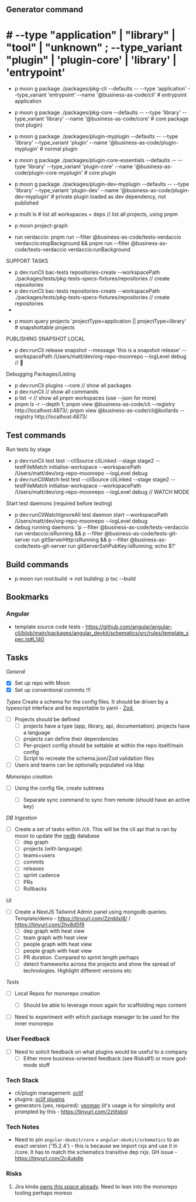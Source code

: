 
## Generator command
# # --type "application" | "library"  | "tool" | "unknown" ; --type_variant "plugin" | 'plugin-core' | 'library' | 'entrypoint'
 - p moon g package ./packages/pkg-cli --defaults -- --type 'application' --type_variant 'entrypoint' --name '@business-as-code/cli' # entrypoint application
 - p moon g package ./packages/pkg-core --defaults -- --type 'library' --type_variant 'library' --name '@business-as-code/core' # core package (not plugin)
 - p moon g package ./packages/plugin-myplugin --defaults -- --type 'library' --type_variant 'plugin' --name '@business-as-code/plugin-myplugin' # normal plugin
 - p moon g package ./packages/plugin-core-essentials --defaults -- --type 'library' --type_variant 'plugin-core' --name '@business-as-code/plugin-core-myplugin' # core plugin
 - p moon g package ./packages/plugin-dev-myplugin --defaults -- --type 'library' --type_variant 'plugin-dev' --name '@business-as-code/plugin-dev-myplugin' # private plugin loaded as dev dependency, not published

 - p multi ls # list all workspaces + deps // list all projects, using pnpm
 - p moon project-graph

 <!-- - run verdaccio: p moon run root:verdaccioKillBackground; p moon run root:verdaccioRunBackground -->
 <!-- - run verdaccio: p moon run @business-as-code/plugin-dev-essentials:verdaccioRunBackground -->
 - run verdaccio: pnpm run --filter @business-as-code/tests-verdaccio verdaccio:stopBackground && pnpm run --filter @business-as-code/tests-verdaccio verdaccio:runBackground

 SUPPORT TASKS
 - p dev:runCli bac-tests repositories-create --workspacePath ./packages/tests/pkg-tests-specs-fixtures/repositories // create repositories
 - p dev:runCli bac-tests repositories-create --workspacePath ./packages/tests/pkg-tests-specs-fixtures/repositories // create repositories
 -

 <!-- - p moon run root:publishDev // -> when failing: p moon run root:buildWatch // -> when unauthenticated: (cd packages/tests/pkg-tests-verdaccio && p run verdaccio:login) -->

 - p moon query projects 'projectType=application || projectType=library' # snapshottable projects

 PUBLISHING SNAPSHOT LOCAL
  - p dev:runCli release snapshot --message 'this is a snapshot release' --workspacePath /Users/matt/dev/org-repo-moonrepo --logLevel debug // 🌈

Debugging Packages/Listing

 - p dev:runCli plugins --core  // show all packages
 - p dev:runCli  // show all commands
 - p list -r // show all pnpm workspaces (use --json for more)
 - pnpm ls -r --depth 1; pnpm view @business-as-code/cli --registry http://localhost:4873/; pnpm view @business-as-code/cli@bollards --registry http://localhost:4873/

## Test commands

 Run tests by stage
   - p dev:runCli test test --cliSource cliLinked --stage stage2 --testFileMatch initialise-workspace --workspacePath /Users/matt/dev/org-repo-moonrepo --logLevel debug
   - p dev:runCliWatch test test --cliSource cliLinked --stage stage2 --testFileMatch initialise-workspace --workspacePath /Users/matt/dev/org-repo-moonrepo --logLevel debug // WATCH MODE

 Start test daemons (required before testing)
  - p dev:runCliWatchIgnoreAll test daemon start --workspacePath /Users/matt/dev/org-repo-moonrepo --logLevel debug
  - debug running daemons: 'p --filter @business-as-code/tests-verdaccio run verdaccio:isRunning && p --filter @business-as-code/tests-git-server run gitServerHttp:isRunning && p --filter @business-as-code/tests-git-server run gitServerSshPubKey:isRunning; echo $?'

## Build commands

 <!-- - p moon run @business-as-code/plugin-dev-essentials:changesetSnapshotPublishLocal # local snapshot build -> when it doesn't build -> p moon -->

 - p moon run root:build -> not building: p tsc --build

## Bookmarks

  ### Angular

   - template source code tests - https://github.com/angular/angular-cli/blob/main/packages/angular_devkit/schematics/src/rules/template_spec.ts#L140


## Tasks

*General*
- [x] Set up repo with Moon
- [x] Set up conventional commits !!!

*Types*
Create a schema for the config files. It should be driven by a typescript interface and be exportable to yaml - [Zod](https://tinyurl.com/2f9exqpd),
- [ ] Projects should be defined
  - [ ] projects have a type (app, library, api, documentation). projects have a language
  - [ ] projects can define their dependencies
  - [ ] Per-project config should be settable at within the repo itself/main config
  - [ ] Script to recreate the schema.json/Zod validation files
- [ ] Users and teams can be optionally populated via ldap

*Monorepo creation*
- [ ] Using the config file, create subtrees
  - [ ] Separate sync command to sync from remote (should have an active key)


*DB Ingestion*
- [ ] Create a set of tasks within /cli. This will be the cli api that is ran by moon to update the [nedb](https://tinyurl.com/2fenevs5) database
  - [ ] dep graph
  - [ ] projects (with language)
  - [ ] teams+users
  - [ ] commits
  - [ ] releases
  - [ ] sprint cadence
  - [ ] PRs
  - [ ] Rollbacks

*UI*
- [ ] Create a NextJS Tailwind Admin panel using mongodb queries. Template/demo - https://tinyurl.com/2zrddxj8/ / https://tinyurl.com/2hv8d5f9
  - [ ] dep graph with heat view
  - [ ] team graph with heat view
  - [ ] people graph with heat view
  - [ ] people graph with heat view
  - [ ] PR duration. Compared to sprint length perhaps
  - [ ] detect frameworks across the projects and show the spread of technologies. Highlight different versions etc

*Tests*
- [ ] Local Repos for monorepo creation
  - [ ] Should be able to leverage moon again for scaffolding repo content
- [ ] Need to experiment with which package manager to be used for the inner monorepo



### User Feedback
 - [ ] Need to solicit feedback on what plugins would be useful to a company
   - [ ] Either more business-oriented feedback (see Risks#1) or more god-mode stuff

### Tech Stack
 - cli/plugin management: [oclif](https://github.com/oclif/oclif)
 - plugins: [oclif plugins](https://tinyurl.com/ybnks7qa)
 - generators (yes, required): [yeoman](https://yeoman.io/authoring/integrating-yeoman.html) (it's usage is for simplicity and prompted by this - https://tinyurl.com/2ztjtsbs)

### Tech Notes
 - Need to pin `angular-devkit/core` + `angular-devkit/schematics` to an exact version ('15.2.4') - this is because we import rxjs and use it in /core. It has to match the schematics transitive dep rxjs. GH issue - https://tinyurl.com/2c4ukdle

### Risks
 1. Jira kinda [owns this space already](https://tinyurl.com/2maj9agc). Need to lean into the monorepo tooling perhaps moreso